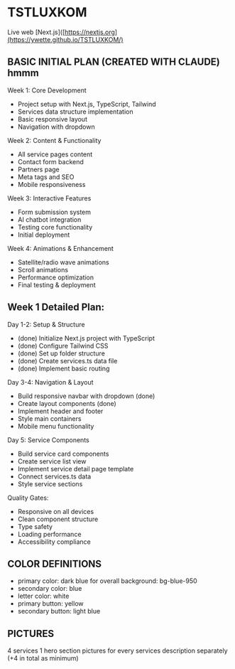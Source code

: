 # TSTLUXKOM

Live web [Next.js]([https://nextjs.org](https://ywette.github.io/TSTLUXKOM/) 

## BASIC INITIAL PLAN (CREATED WITH CLAUDE) hmmm

Week 1: Core Development
- Project setup with Next.js, TypeScript, Tailwind
- Services data structure implementation
- Basic responsive layout
- Navigation with dropdown

Week 2: Content & Functionality
- All service pages content
- Contact form backend
- Partners page
- Meta tags and SEO
- Mobile responsiveness

Week 3: Interactive Features
- Form submission system
- AI chatbot integration
- Testing core functionality
- Initial deployment

Week 4: Animations & Enhancement
- Satellite/radio wave animations
- Scroll animations
- Performance optimization
- Final testing & deployment

## Week 1 Detailed Plan:

Day 1-2: Setup & Structure
- (done) Initialize Next.js project with TypeScript
- (done) Configure Tailwind CSS
- (done) Set up folder structure
- (done) Create services.ts data file
- (done) Implement basic routing

Day 3-4: Navigation & Layout
- Build responsive navbar with dropdown (done)
- Create layout components (done)
- Implement header and footer
- Style main containers
- Mobile menu functionality

Day 5: Service Components
- Build service card components
- Create service list view
- Implement service detail page template
- Connect services.ts data
- Style service sections

Quality Gates:
- Responsive on all devices
- Clean component structure
- Type safety
- Loading performance
- Accessibility compliance

## COLOR DEFINITIONS
- primary color: dark blue for overall background: bg-blue-950
- secondary color: blue
- letter color: white
- primary button: yellow
- secondary button: light blue

## PICTURES
4 services
1 hero section pictures for every services description separately (+4 in total as minimum)
